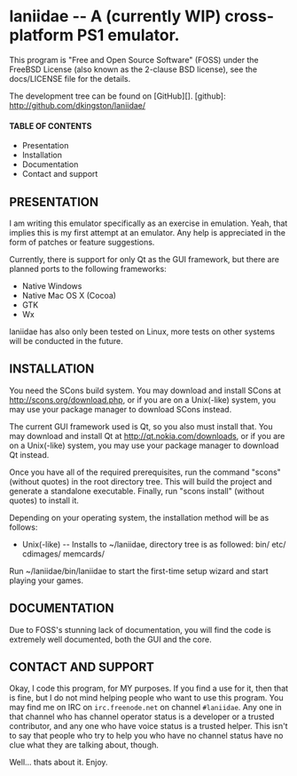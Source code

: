 # laniidae -- A (currently WIP) cross-platform PS1 emulator.

This program is "Free and Open Source Software" (FOSS) under the FreeBSD License
(also known as the 2-clause BSD license), see the docs/LICENSE file for the details.

The development tree can be found on [GitHub][].
[github]: http://github.com/dkingston/laniidae/

#### TABLE OF CONTENTS
* Presentation
* Installation
* Documentation
* Contact and support

PRESENTATION
------------

I am writing this emulator specifically as an exercise in emulation.
Yeah, that implies this is my first attempt at an emulator.
Any help is appreciated in the form of patches or feature suggestions.

Currently, there is support for only Qt as the GUI framework, but there are
planned ports to the following frameworks:

* Native Windows
* Native Mac OS X (Cocoa)
* GTK
* Wx

laniidae has also only been tested on Linux, more tests on other systems will be
conducted in the future.

INSTALLATION
------------

You need the SCons build system.  You may download and install SCons at
http://scons.org/download.php, or if you are on a Unix(-like) system, you may
use your package manager to download SCons instead.

The current GUI framework used is Qt, so you also must install that.  You may
download and install Qt at http://qt.nokia.com/downloads, or if you are on a
Unix(-like) system, you may use your package manager to download Qt instead.

Once you have all of the required prerequisites, run the command "scons"
(without quotes) in the root directory tree.  This will build the project and
generate a standalone executable.  Finally, run "scons install" (without
quotes) to install it.

Depending on your operating system, the installation method will be as follows:

* Unix(-like) -- Installs to ~/laniidae, directory tree is as followed:
                     bin/<executable>
                     etc/
                     cdimages/
                     memcards/

Run ~/laniidae/bin/laniidae to start the first-time setup wizard and start
playing your games.

DOCUMENTATION
-------------

Due to FOSS's stunning lack of documentation, you will find the code is extremely
well documented, both the GUI and the core.

CONTACT AND SUPPORT
-------------------

Okay, I code this program, for MY purposes.  If you find a use for it, then
that is fine, but I do not mind helping people who want to use this program.
You may find me on IRC on `irc.freenode.net` on channel `#laniidae`.  Any one in
that channel who has channel operator status is a developer or a trusted
contributor, and any one who have voice status is a trusted helper.  This isn't
to say that people who try to help you who have no channel status have no clue
what they are talking about, though.

Well... thats about it. Enjoy.
